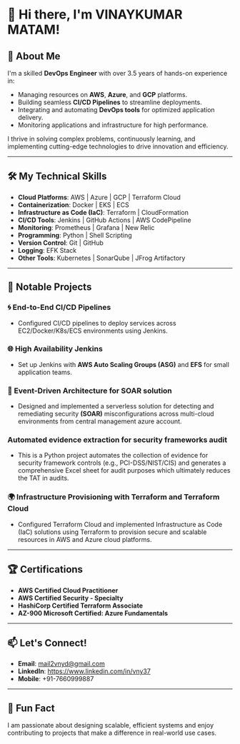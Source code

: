 # 👋 Hi there, I'm VINAYKUMAR MATAM!

## 🚀 About Me
I'm a skilled **DevOps Engineer** with over 3.5 years of hands-on experience in:
- Managing resources on **AWS**, **Azure**, and **GCP** platforms.
- Building seamless **CI/CD Pipelines** to streamline deployments.
- Integrating and automating **DevOps tools** for optimized application delivery.
- Monitoring applications and infrastructure for high performance.

I thrive in solving complex problems, continuously learning, and implementing cutting-edge technologies to drive innovation and efficiency.

---

## 🛠️ My Technical Skills
- **Cloud Platforms**: AWS | Azure | GCP | Terraform Cloud
- **Containerization**: Docker | EKS | ECS
- **Infrastructure as Code (IaC)**: Terraform | CloudFormation
- **CI/CD Tools**: Jenkins | GitHub Actions | AWS CodePipeline
- **Monitoring**: Prometheus | Grafana | New Relic
- **Programming**: Python | Shell Scripting
- **Version Control**: Git | GitHub
- **Logging**: EFK Stack
- **Other Tools**: Kubernetes | SonarQube | JFrog Artifactory

---

## 📂 Notable Projects
### 🌀 End-to-End CI/CD Pipelines
- Configured CI/CD pipelines to deploy services across EC2/Docker/K8s/ECS environments using Jenkins.

### 🌐 High Availability Jenkins
- Set up Jenkins with **AWS Auto Scaling Groups (ASG)** and **EFS** for small application teams.

### 🎯 Event-Driven Architecture for SOAR solution
- Designed and implemented a serverless solution for detecting and remediating security **(SOAR)** misconfigurations across multi-cloud environments from central management azure account.

### Automated evidence extraction for security frameworks audit
- This is a Python project automates the collection of evidence for security framework controls (e.g., PCI-DSS/NIST/CIS) and generates a comprehensive Excel sheet for audit purposes which ultimately reduces the TAT in audits.

### 🌍 Infrastructure Provisioning with Terraform and Terraform Cloud
- Configured Terraform Cloud and implemented Infrastructure as Code (IaC) solutions using Terraform to provision secure and scalable resources in AWS and Azure cloud platforms.

---

## 🏆 Certifications
- **AWS Certified Cloud Practitioner**
- **AWS Certified Security - Specialty**
- **HashiCorp Certified Terraform Associate**
- **AZ-900 Microsoft Certified: Azure Fundamentals**

---

## 📫 Let's Connect!
- **Email**: mail2vnyd@gmail.com
- **LinkedIn**: https://www.linkedin.com/in/vny37
- **Mobile**: +91-7660999887

---

## 🌟 Fun Fact
I am passionate about designing scalable, efficient systems and enjoy contributing to projects that make a difference in real-world use cases.
